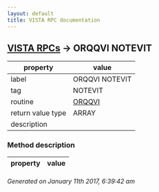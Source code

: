 ```yaml
---
layout: default
title: VISTA RPC documentation
---
```




## [VISTA RPCs](TableOfContent.md) &#8594; ORQQVI NOTEVIT 

 property | value 
--- | --- 
 label | ORQQVI NOTEVIT
 tag | NOTEVIT
 routine | [ORQQVI](http://code.osehra.org/dox/Routine_ORQQVI_source.html)
 return value type | ARRAY
 description | 


### Method description

 property | value 
--- | --- 




 ###### Generated on January 11th 2017, 6:39:42 am
